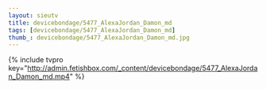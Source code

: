 ```yaml
--- 
layout: sieutv
title: devicebondage/5477_AlexaJordan_Damon_md
tags: [devicebondage/5477_AlexaJordan_Damon_md]
thumb_: devicebondage/5477_AlexaJordan_Damon_md.jpg
---
```

{% include tvpro key="http://admin.fetishbox.com/_content/devicebondage/5477_AlexaJordan_Damon_md.mp4" %} 
